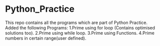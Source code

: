 # Python_Practice
This repo contains all the programs which are part of Python Practice.
Added the following Programs:
    1.Prime using for loop (Contains optimised solutions too).
    2.Prime using while loop.
    3.Prime using Functions.
    4.Prime numbers in certain range(user defined).